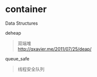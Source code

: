 container
=========

Data Structures

deheap  
>	双端堆  
>	http://qxavier.me/2011/07/25/deap/

queue_safe
>	线程安全队列


